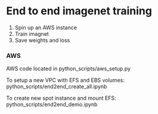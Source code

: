 # End to end imagenet training

1. Spin up an AWS instance
2. Train imagnet
3. Save weights and loss

### AWS
AWS code located in python_scripts/aws_setup.py

To setup a new VPC with EFS and EBS volumes: python_scripts/end2end_create_all.ipynb

To create new spot instance and mount EFS: python_scripts/end2end_demo.ipynb